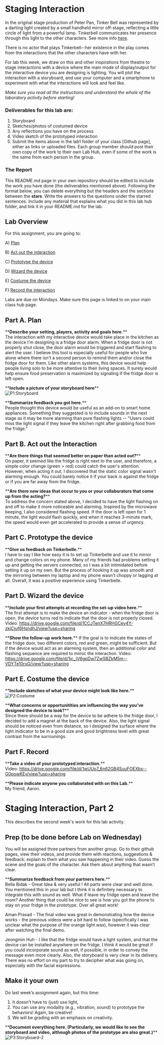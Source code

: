 

# Staging Interaction

In the original stage production of Peter Pan, Tinker Bell was represented by a darting light created by a small handheld mirror off-stage, reflecting a little circle of light from a powerful lamp. Tinkerbell communicates her presence through this light to the other characters. See more info [here](https://en.wikipedia.org/wiki/Tinker_Bell). 

There is no actor that plays Tinkerbell--her existence in the play comes from the interactions that the other characters have with her.

For lab this week, we draw on this and other inspirations from theatre to stage interactions with a device where the main mode of display/output for the interactive device you are designing is lighting. You will plot the interaction with a storyboard, and use your computer and a smartphone to experiment with what the interactions will look and feel like. 

_Make sure you read all the instructions and understand the whole of the laboratory activity before starting!_


### Deliverables for this lab are: 
1. Storyboard
1. Sketches/photos of costumed device
1. Any reflections you have on the process
1. Video sketch of the prototyped interaction
1. Submit the items above in the lab1 folder of your class [Github page], either as links or uploaded files. Each group member should post their own copy of the work to their own Lab Hub, even if some of the work is the same from each person in the group.

### The Report
This README.md page in your own repository should be edited to include the work you have done (the deliverables mentioned above). Following the format below, you can delete everything but the headers and the sections between the **stars**. Write the answers to the questions under the starred sentences. Include any material that explains what you did in this lab hub folder, and link it in your README.md for the lab.

## Lab Overview
For this assignment, you are going to:

A) [Plan](#part-a-plan) 

B) [Act out the interaction](#part-b-act-out-the-interaction) 

C) [Prototype the device](#part-c-prototype-the-device)

D) [Wizard the device](#part-d-wizard-the-device) 

E) [Costume the device](#part-e-costume-the-device)

F) [Record the interaction](#part-f-record)

Labs are due on Mondays. Make sure this page is linked to on your main class hub page.

## Part A. Plan 

\*\***Describe your setting, players, activity and goals here.**\*\* <br />
The interaction with my interactive device would take place in the kitchen as the device I'm designing is a fridge door alarm. When a fridge door is not properly shut close, the door alarm would be triggered and start flashing to alert the user. I believe this tool is especially useful for people who live alone where there isn't a second person to remind them and/or close the fridge door for them. Like other alarm systems, this device would help people living solo to be more attentive to their living spaces. It surely would help ensure food preservation is maximized by signaling if the fridge door is left open.

\*\***Include a picture of your storyboard here**\*\* <br />
![P1:Storyboard](./images/Storyboard.jpg)

\*\***Summarize feedback you got here.**\*\* <br />
People thought this device would be useful as an add-on to smart home appliances. Something they suggested is to include sounds in the next stage as it may be more alarming than pure flashing lights -- "Users could miss the light signal if they leave the kitchen right after grabbing food from the fridge."

## Part B. Act out the Interaction

\*\***Are there things that seemed better on paper than acted out?**\*\* <br />
On paper, it seemed like the fridge is right next to the user, and therefore, a simple color change (green > red) could catch the user's attention. However, when acting it out, I discovered that the static color signal wasn't alarming enough. You could barely notice it if your back is against the fridge or if you are far away from the fridge.

\*\***Are there new ideas that occur to you or your collaborators that come up from the acting?**\*\* <br />
To address the concern stated above, I decided to have the light flashing on and off to make it more noticeable and alarming. Inspired by the microwave beeping, I also considered flashing speed. If the door is left open for 1 minute, the light would flash quickly, and when it reaches 3-minute mark, the speed would even get accelerated to provide a sense of urgency.

## Part C. Prototype the device

\*\***Give us feedback on Tinkerbelle.**\*\* <br />
I have to say I like how easy it is to set up Tinkerbelle and use it to mirror and change colors on my phone. Many of my friends had problems setting it up and getting the servers connected, so I was a bit intimidated before setting it up on my own. But the process of hooking it up was smooth and the mirroring between my laptop and my phone wasn't choppy or lagging at all. Overall, it was a positive experience using Tinkerbelle.


## Part D. Wizard the device 

\*\***Include your first attempts at recording the set-up video here.**\*\* <br />
The first attempt is to make the device an indicator - when the fridge door is open, the device turns red to indicate that the door is not properly closed.
Video: https://drive.google.com/file/d/1CCJTenX7HRHGCey4Y-zkiCjuf6HsndhJ/view?usp=sharing

\*\***Show the follow-up work here.**\*\*
If the goal is to indicate the states of the fridge door, two different colors, red and green, might be sufficient. But if the device would act as an alarming system, then an additional color and flashing sequence are required to mimic the interaction. 
Video: https://drive.google.com/file/d/1ic_jV6gpDw7ZwSBZkM5m--VDYTe10rxG/view?usp=sharing

## Part E. Costume the device

\*\***Include sketches of what your device might look like here.**\*\* <br />
![P2:Costume](./images/Costume.jpg)

\*\***What concerns or opportunitities are influencing the way you've designed the device to look?**\*\* <br />
Since there should be a way for the device to be adhere to the fridge door, I decided to add a magnet at the back of the device. Also, the light signal should be noticed even from distance, so I designed the surface where the light inidicator to be in a good size and good brightness level with great contrast from the surrounings.

## Part F. Record

\*\***Take a video of your prototyped interaction.**\*\* <br />
Video: https://drive.google.com/file/d/1wUUo7_6n62GB4SuuFOEXbx--G0powKEv/view?usp=sharing

\*\***Please indicate anyone you collaborated with on this Lab.**\*\* <br />
My friend, Aaron. 


# Staging Interaction, Part 2 

This describes the second week's work for this lab activity.


## Prep (to be done before Lab on Wednesday)

You will be assigned three partners from another group. Go to their github pages, view their videos, and provide them with reactions, suggestions & feedback: explain to them what you saw happening in their video. Guess the scene and the goals of the character. Ask them about anything that wasn’t clear. 

\*\***Summarize feedback from your partners here.**\*\* <br />
Bella Bidak - Great Idea & very useful ! All parts were clear and well done. 
You mentioned this in your lab but I think it is definitely necessary to integrate this with sound as well. What if leave my fridge open and leave the room? Another thing that could be nice to see is how you got the phone to stay on your fridge in the prototype. 
Over all great work! <br />

Aman Prasad - The final video was great in demonstrating how the device works - the previous videos were a bit hard to follow (specifically I was unclear what the purpose of the orange light was), however it was clear after watching the final demo. <br />

Jeongmin Huh - I like that the fridge would have a light system, and that the device can be installed anywhere on the fridge. I think it would be great if you could incorporate sound as well, if possible, in order to convey the message even more clearly. Also, the storyboard is very clear in its delivery. There was no effort on my part to try to decipher what was going on, especially with the facial expressions. <br />

## Make it your own

Do last week’s assignment again, but this time: 
1) It doesn’t have to (just) use light, 
2) You can use any modality (e.g., vibration, sound) to prototype the behaviors! Again, be creative!
3) We will be grading with an emphasis on creativity. 

\*\***Document everything here. (Particularly, we would like to see the storyboard and video, although photos of the prototype are also great.)**\*\* <br />
![P3:Storyboard-2](./images/Storyboard-2.jpg)
